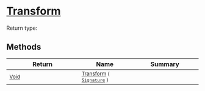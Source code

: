# [Transform](./SimpleRenderingTransformation-100663461.md)


Return type:
## Methods

| Return | Name | Summary | 
| --- | --- | --- | 
| <sub>[Void](https://docs.microsoft.com/en-us/dotnet/api/System.Void)</sub><img width=200/>| <sub>[Transform](./SimpleRenderingTransformation-100663461.md) ( [`Signature`](./../Signature.md) )</sub>| <sub></sub><img width=200/>| <br>


